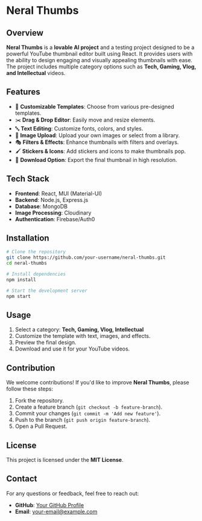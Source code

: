 # Neral Thumbs

## Overview
**Neral Thumbs** is a **lovable AI project** and a testing project designed to be a powerful YouTube thumbnail editor built using React. It provides users with the ability to design engaging and visually appealing thumbnails with ease. The project includes multiple category options such as **Tech, Gaming, Vlog, and Intellectual** videos.

## Features
- 🎨 **Customizable Templates**: Choose from various pre-designed templates.
- ✂️ **Drag & Drop Editor**: Easily move and resize elements.
- 🔤 **Text Editing**: Customize fonts, colors, and styles.
- 📸 **Image Upload**: Upload your own images or select from a library.
- 🎭 **Filters & Effects**: Enhance thumbnails with filters and overlays.
- 🖌️ **Stickers & Icons**: Add stickers and icons to make thumbnails pop.
- 📂 **Download Option**: Export the final thumbnail in high resolution.

## Tech Stack
- **Frontend**: React, MUI (Material-UI)
- **Backend**: Node.js, Express.js
- **Database**: MongoDB
- **Image Processing**: Cloudinary
- **Authentication**: Firebase/Auth0

## Installation
```sh
# Clone the repository
git clone https://github.com/your-username/neral-thumbs.git
cd neral-thumbs

# Install dependencies
npm install

# Start the development server
npm start
```

## Usage
1. Select a category: **Tech, Gaming, Vlog, Intellectual**
2. Customize the template with text, images, and effects.
3. Preview the final design.
4. Download and use it for your YouTube videos.

## Contribution
We welcome contributions! If you'd like to improve **Neral Thumbs**, please follow these steps:
1. Fork the repository.
2. Create a feature branch (`git checkout -b feature-branch`).
3. Commit your changes (`git commit -m 'Add new feature'`).
4. Push to the branch (`git push origin feature-branch`).
5. Open a Pull Request.

## License
This project is licensed under the **MIT License**.

## Contact
For any questions or feedback, feel free to reach out:
- **GitHub**: [Your GitHub Profile](https://github.com/your-username)
- **Email**: your-email@example.com
